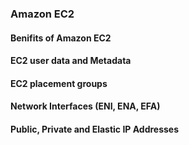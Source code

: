 ### Amazon EC2
#### Benifits of Amazon EC2
#### EC2 user data and Metadata
#### EC2 placement groups
#### Network Interfaces (ENI, ENA, EFA)
#### Public, Private and Elastic IP Addresses
